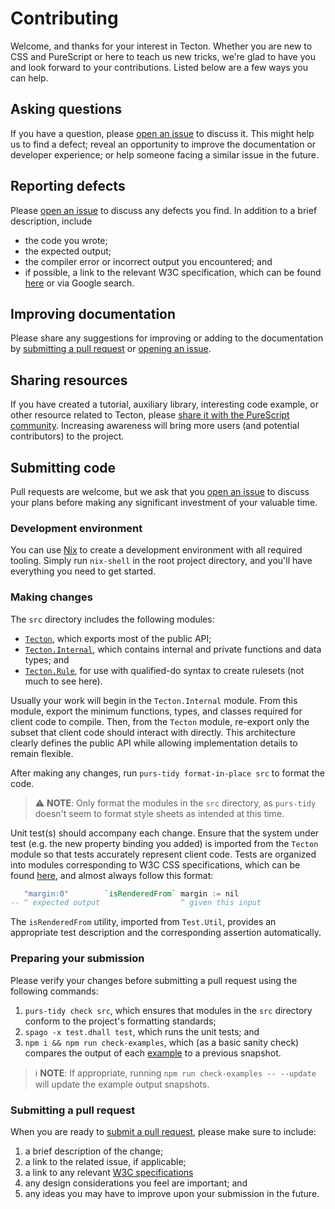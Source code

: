 Contributing
============

Welcome, and thanks for your interest in Tecton. Whether you are new to CSS and PureScript or here to teach us new tricks, we're glad to have you and look forward to your contributions. Listed below are a few ways you can help.

Asking questions
----------------
If you have a question, please [open an issue](https://github.com/nsaunders/purescript-tecton/issues/new?labels=question) to discuss it. This might help us to find a defect; reveal an opportunity to improve the documentation or developer experience; or help someone facing a similar issue in the future.

Reporting defects
-----------------
Please [open an issue](https://github.com/nsaunders/purescript-tecton/issues/new?labels=defect&template=defect.md) to discuss any defects you find. In addition to a brief description, include
* the code you wrote;
* the expected output;
* the compiler error or incorrect output you encountered; and
* if possible, a link to the relevant W3C specification, which can be found [here](https://www.w3.org/TR/css-2021/) or via Google search.

Improving documentation
-----------------------
Please share any suggestions for improving or adding to the documentation by [submitting a pull request](https://github.com/nsaunders/purescript-tecton/compare) or [opening an issue](https://github.com/nsaunders/purescript-tecton/issues/new?labels=documentation).

Sharing resources
-----------------
If you have created a tutorial, auxiliary library, interesting code example, or other resource related to Tecton, please [share it with the PureScript community](https://discourse.purescript.org). Increasing awareness will bring more users (and potential contributors) to the project.

Submitting code
---------------
Pull requests are welcome, but we ask that you [open an issue](https://github.com/nsaunders/purescript-tecton/issues/new) to discuss your plans before making any significant investment of your valuable time.

### Development environment

You can use [Nix](https://github.com/NixOS/nix) to create a development environment with all required tooling. Simply run `nix-shell` in the root project directory, and you'll have everything you need to get started.

### Making changes

The `src` directory includes the following modules:
* [`Tecton`](./src/Tecton.purs), which exports most of the public API;
* [`Tecton.Internal`](./src/Tecton/Internal.purs), which contains internal and private functions and data types; and
* [`Tecton.Rule`](./src/Tecton/Rule.purs), for use with qualified-do syntax to create rulesets (not much to see here).

Usually your work will begin in the `Tecton.Internal` module. From this module, export the minimum functions, types, and classes required for client code to compile. Then, from the `Tecton` module, re-export only the subset that client code should interact with directly. This architecture clearly defines the public API while allowing implementation details to remain flexible.

After making any changes, run `purs-tidy format-in-place src` to format the code.

> ⚠️ **NOTE**: Only format the modules in the `src` directory, as `purs-tidy` doesn't seem to format style sheets as intended at this time.

Unit test(s) should accompany each change. Ensure that the system under test (e.g. the new property binding you added) is imported from the `Tecton` module so that tests accurately represent client code. Tests are organized into modules corresponding to W3C CSS specifications, which can be found [here](https://www.w3.org/TR/css-2021/), and almost always follow this format:

```purescript
   "margin:0"        `isRenderedFrom` margin := nil
-- ^ expected output                  ^ given this input
```

The `isRenderedFrom` utility, imported from `Test.Util`, provides an appropriate test description and the corresponding assertion automatically.

### Preparing your submission

Please verify your changes before submitting a pull request using the following commands:
1. `purs-tidy check src`, which ensures that modules in the `src` directory conform to the project's formatting standards;
1. `spago -x test.dhall test`, which runs the unit tests; and
1. `npm i && npm run check-examples`, which (as a basic sanity check) compares the output of each [example](./examples) to a previous snapshot.

> ℹ️ **NOTE**: If appropriate, running `npm run check-examples -- --update` will update the example output snapshots.

### Submitting a pull request

When you are ready to [submit a pull request](https://github.com/nsaunders/purescript-tecton/compare), please make sure to include:
1. a brief description of the change;
1. a link to the related issue, if applicable;
1. a link to any relevant [W3C specifications](https://www.w3.org/TR/css-2021/)
1. any design considerations you feel are important; and
1. any ideas you may have to improve upon your submission in the future.
